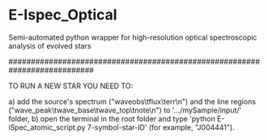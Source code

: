# E-Ispec_Optical
Semi-automated python wrapper for high-resolution optical spectroscopic analysis of evolved stars

###########################################################################

TO RUN A NEW STAR YOU NEED TO:

a) add the source's spectrum ("waveobs\tflux\terr\n") and the line regions ("wave_peak\twave_base\twave_top\tnote\n") to '.../mySample/input/' folder,
b) open the terminal in the root folder and type 'python E-iSpec_atomic_script.py 7-symbol-star-ID' (for example, "J004441").
